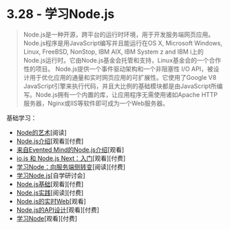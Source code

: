 <!-- 3.28 - Learn Node.js -->
# 3.28 - 学习Node.js
<!-- Node.js is an open-source, cross-platform runtime environment for developing server-side web applications. Node.js applications are written in JavaScript and can be run within the Node.js runtime on OS X, Microsoft Windows, Linux, FreeBSD, NonStop, IBM AIX, IBM System z and IBM i. Its work is hosted and supported by the Node.js Foundation, a collaborative project at Linux Foundation.

Node.js provides an event-driven architecture and a non-blocking I/O API designed to optimize an application's throughput and scalability for real-time web applications. It uses Google V8 JavaScript engine to execute code, and a large percentage of the basic modules are written in JavaScript. Node.js contains a built-in library to allow applications to act as a web server without software such as Apache HTTP Server, Nginx or IIS.

— Wikipedia -->

> Node.js是一种开源，跨平台的运行时环境，用于开发服务端网页应用。Node.js程序是用JavaScript编写并且能运行在OS X, Microsoft Windows, Linux, FreeBSD, NonStop, IBM AIX, IBM System z and IBM i上的Node.js运行时。它由Node.js基金会托管和支持，Linux基金会的一个合作性的项目。
> Node.js提供一个事件驱动架构和一个非阻塞性 I/O API，被设计用于优化应用的通量和实时网页应用的可扩展性。它使用了Google V8 JavaScript引擎来执行代码，并且大比例的基础模块都是由JavaScript所编写。Node.js拥有一个内置的库，让应用程序无需使用诸如Apache HTTP服务器，Nginx或IIS等软件即可成为一个Web服务器。

<!-- General Learning: -->
基础学习：
<!-- The Art of Node [read]
Introduction to Node.js [watch][$]
Introduction to Node.js from Evented Mind [watch]
io.js and Node.js Next: Getting Started [watch][$]
Learning Node: Moving to the Server-Side [read][$]
Learn You The Node.js [self-guided workshops]
Node.js Basics [watch][$]
Node.js in Practice [read][$]
Real-time Web with Node.js [watch]
API Design in Node.js, v3 [watch][$]
Learn Node [watch][$] -->
- [Node的艺术](https://github.com/maxogden/art-of-node#the-art-of-node)[阅读]
- [Node.js介绍](https://frontendmasters.com/courses/node-js/)[观看][付费]
- [来自Evented Mind的Node.js介绍](https://www.eventedmind.com/classes/introduction-to-node-js-4c0326de)[观看]
- [io.js 和 Node.js Next：入门](http://www.pluralsight.com/courses/running-node-applications-io-js)[观看][付费]
- [学习Node：向服务端侧转变](https://www.amazon.com/Learning-Node-Server-Side-Shelley-Powers/dp/1491943122/?&_encoding=UTF8&tag=frontend-handbook-20&linkCode=ur2&linkId=264ce29eb0775f4e8ccb7db892539555&camp=1789&creative=9325)[阅读][付费]
- [学习Node.js](https://github.com/workshopper/learnyounode)[自学研讨会]
- [Node.js基础](http://teamtreehouse.com/library/nodejs-basics)[观看][付费]
- [Node.js实践](https://www.amazon.com/Node-js-Practice-Alex-R-Young/dp/1617290939/?&_encoding=UTF8&tag=frontend-handbook-20&linkCode=ur2&linkId=e202c01e97ebad79157fab3b59723e94&camp=1789&creative=9325)[阅读][付费]
- [Node.js的实时Web](https://www.codeschool.com/courses/real-time-web-with-node-js)[观看]
- [Node.js的API设计](https://frontendmasters.com/courses/api-design-nodejs-v3/)[观看][付费]
- [学习Node](https://learnnode.com/)[观看][付费]
